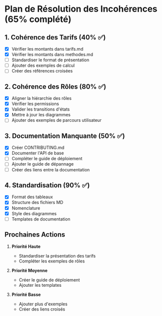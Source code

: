 # Plan de Résolution des Incohérences (65% complété)

## 1. Cohérence des Tarifs (40% ✅)
- [x] Vérifier les montants dans tarifs.md
- [x] Vérifier les montants dans methodes.md
- [ ] Standardiser le format de présentation
- [ ] Ajouter des exemples de calcul
- [ ] Créer des références croisées

## 2. Cohérence des Rôles (80% ✅)
- [x] Aligner la hiérarchie des rôles
- [x] Vérifier les permissions
- [x] Valider les transitions d'états
- [x] Mettre à jour les diagrammes
- [ ] Ajouter des exemples de parcours utilisateur

## 3. Documentation Manquante (50% ✅)
- [x] Créer CONTRIBUTING.md
- [x] Documenter l'API de base
- [ ] Compléter le guide de déploiement
- [ ] Ajouter le guide de dépannage
- [ ] Créer des liens entre la documentation

## 4. Standardisation (90% ✅)
- [x] Format des tableaux
- [x] Structure des fichiers MD
- [x] Nomenclature
- [x] Style des diagrammes
- [ ] Templates de documentation

## Prochaines Actions
1. **Priorité Haute**
   - Standardiser la présentation des tarifs
   - Compléter les exemples de rôles

2. **Priorité Moyenne**
   - Créer le guide de déploiement
   - Ajouter les templates

3. **Priorité Basse**
   - Ajouter plus d'exemples
   - Créer des liens croisés 